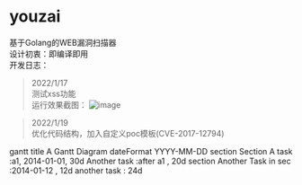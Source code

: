 # youzai
基于Golang的WEB漏洞扫描器  
设计初衷：即编译即用  
开发日志：
> 2022/1/17  
> 测试xss功能  
运行效果截图：
![image](https://user-images.githubusercontent.com/62203483/149745190-d68d3aa8-9010-4b4a-a7fe-9d64a612f7b3.png)

> 2022/1/19  
> 优化代码结构，加入自定义poc模板(CVE-2017-12794)


gantt
    title A Gantt Diagram
    dateFormat  YYYY-MM-DD
    section Section
    A task           :a1, 2014-01-01, 30d
    Another task     :after a1  , 20d
    section Another
    Task in sec      :2014-01-12  , 12d
    another task      : 24d
   
